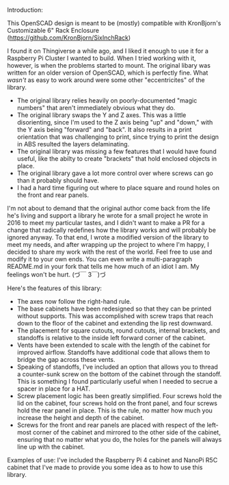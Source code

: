 Introduction: 

This OpenSCAD design is meant to be (mostly) compatible with KronBjorn's Customizable 6" Rack Enclosure (https://github.com/KronBjorn/SixInchRack)

I found it on Thingiverse a while ago, and I liked it enough to use it for a Raspberry Pi Cluster I wanted to build. When I tried working with it, however, is when the problems started to mount. The original libary was written for an older version of OpenSCAD, which is perfectly fine. What *wasn't* as easy to work around were some other "eccentricites" of the library. 

* The original library relies heavily on poorly-documented "magic numbers" that aren't immediately obvious what they do.
* The original library swaps the Y and Z axes. This was a little disorienting, since I'm used to the Z axis being "up" and "down," with the Y axis being "forward" and "back". It also results in a print orientation that was challenging to print, since trying to print the design in ABS resulted the layers delaminating.
* The original library was missing a few features that I would have found useful, like the abilty to create "brackets" that hold enclosed objects in place.
* The original library gave a lot more control over where screws can go than it probably should have.
* I had a hard time figuring out where to place square and round holes on the front and rear panels. 

I'm not about to demand that the original author come back from the life he's living and support a library he wrote for a small project he wrote in 2016 to meet my particular tastes, and I didn't want to make a PR for a change that radically redefines how the library works and will probably be ignored anyway. To that end, I wrote a modified version of the library to meet my needs, and after wrapping up the project to where I'm happy, I decided to share my work with the rest of the world. Feel free to use and modify it to your own ends. You can even write a multi-paragraph README.md in your fork that tells me how much of an idiot I am. My feelings won't be hurt. (づ￣ 3￣)づ

Here's the features of this library: 
* The axes now follow the right-hand rule.
* The base cabinets have been redesigned so that they can be printed without supports. This was accomplished with screw traps that reach down to the floor of the cabinet and extending the lip rest downward. 
* The placement for square cutouts, round cutouts, internal brackets, and standoffs is relative to the inside left forward corner of the cabinet.
* Vents have been extended to scale with the length of the cabinet for improved airflow. Standoffs have additional code that allows them to bridge the gap across these vents.
* Speaking of standoffs, I've included an option that allows you to thread a counter-sunk screw on the bottom of the cabinet through the standoff. This is something I found particularly useful when I needed to secrue a spacer in place for a HAT. 
* Screw placement logic has been greatly simplified. Four screws hold the lid on the cabinet, four screws hold on the front panel, and four screws hold the rear panel in place. This is the rule, no matter how much you increase the height and depth of the cabinet. 
* Screws for the front and rear panels are placed with respect of the left-most corner of the cabinet and mirrored to the other side of the cabinet, ensuring that no matter what you do, the holes for the panels will always line up with the cabinet.

Examples of use: 
I've included the Raspberry Pi 4 cabinet and NanoPi R5C cabinet that I've made to provide you some idea as to how to use this library. 
